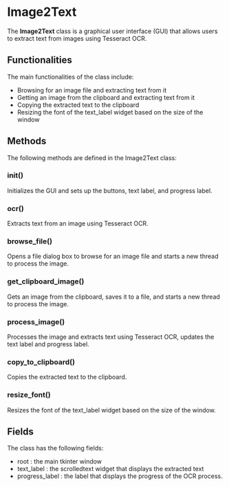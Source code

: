 # Image2Text 
 
The **Image2Text** class is a graphical user interface (GUI) that allows users to extract text from images using Tesseract OCR. 
 
## Functionalities 
 
The main functionalities of the class include: 
- Browsing for an image file and extracting text from it 
- Getting an image from the clipboard and extracting text from it 
- Copying the extracted text to the clipboard 
- Resizing the font of the text_label widget based on the size of the window 
 
## Methods 
 
The following methods are defined in the  Image2Text  class: 
 
###  __init__()  
 
Initializes the GUI and sets up the buttons, text label, and progress label. 
 
###  ocr()  
 
Extracts text from an image using Tesseract OCR. 
 
###  browse_file()  
 
Opens a file dialog box to browse for an image file and starts a new thread to process the image. 
 
###  get_clipboard_image()  
 
Gets an image from the clipboard, saves it to a file, and starts a new thread to process the image. 
 
###  process_image()  
 
Processes the image and extracts text using Tesseract OCR, updates the text label and progress label. 
 
###  copy_to_clipboard()  
 
Copies the extracted text to the clipboard. 
 
###  resize_font()  
 
Resizes the font of the text_label widget based on the size of the window. 
 
## Fields 
 
The class has the following fields: 
-  root : the main tkinter window 
-  text_label : the  scrolledtext  widget that displays the extracted text 
-  progress_label : the label that displays the progress of the OCR process.